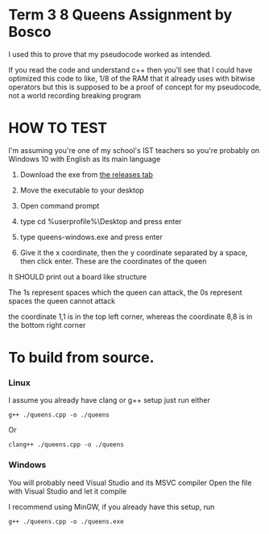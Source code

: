 # Term 3 8 Queens Assignment by Bosco

I used this to prove that my pseudocode worked as intended.

If you read the code and understand c++ then you'll see that I could have optimized this code to like, 1/8 of the RAM that it already uses with bitwise operators but this is supposed to be a proof of concept for my pseudocode, not a world recording breaking program

# HOW TO TEST

I'm assuming you're one of my school's IST teachers so you're probably on Windows 10 with English as its main language

1. Download the exe from [the releases tab](https://github.com/fijcj/term3-assignment/releases)

2. Move the executable to your desktop

3. Open command prompt

4. type cd %userprofile%\Desktop and press enter

5. type queens-windows.exe and press enter

6. Give it the x coordinate, then the y coordinate separated by a space, then click enter. These are the coordinates of the queen

It SHOULD print out a board like structure

The 1s represent spaces which the queen can attack, the 0s represent spaces the queen cannot attack


the coordinate 1,1 is in the top left corner, whereas the coordinate 8,8 is in the bottom right corner


# To build from source.

### Linux
I assume you already have clang or g++ setup just run either

`g++ ./queens.cpp -o ./queens`

Or

`clang++ ./queens.cpp -o ./queens`

### Windows
You will probably need Visual Studio and its MSVC compiler
Open the file with Visual Studio and let it compile

I recommend using MinGW, if you already have this setup, run 

`g++ ./queens.cpp -o ./queens.exe`
